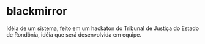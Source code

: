 # blackmirror

Idéia de um sistema, feito em um hackaton do Tribunal de Justiça do Estado de Rondônia, idéia que será desenvolvida em equipe.
